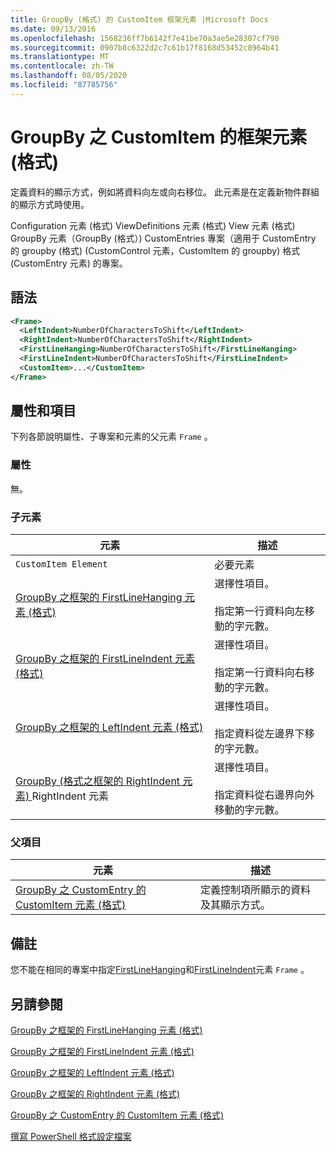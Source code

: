 ```yaml
---
title: GroupBy (格式) 的 CustomItem 框架元素 |Microsoft Docs
ms.date: 09/13/2016
ms.openlocfilehash: 1568236ff7b6142f7e41be70a3ae5e28307cf790
ms.sourcegitcommit: 0907b8c6322d2c7c61b17f8168d53452c8964b41
ms.translationtype: MT
ms.contentlocale: zh-TW
ms.lasthandoff: 08/05/2020
ms.locfileid: "87785756"
---
```

# <a name="frame-element-for-customitem-for-groupby-format"></a>GroupBy 之 CustomItem 的框架元素 (格式)

定義資料的顯示方式，例如將資料向左或向右移位。 此元素是在定義新物件群組的顯示方式時使用。

Configuration 元素 (格式) ViewDefinitions 元素 (格式) View 元素 (格式) GroupBy 元素（GroupBy (格式）) CustomEntries 專案（適用于 CustomEntry 的 groupby (格式)  (CustomControl 元素，CustomItem 的 groupby) 格式 (CustomEntry 元素) 的專案。

## <a name="syntax"></a>語法

```xml
<Frame>
  <LeftIndent>NumberOfCharactersToShift</LeftIndent>
  <RightIndent>NumberOfCharactersToShift</RightIndent>
  <FirstLineHanging>NumberOfCharactersToShift</FirstLineHanging>
  <FirstLineIndent>NumberOfCharactersToShift</FirstLineIndent>
  <CustomItem>...</CustomItem>
</Frame>
```

## <a name="attributes-and-elements"></a>屬性和項目

下列各節說明屬性、子專案和元素的父元素 `Frame` 。

### <a name="attributes"></a>屬性

無。

### <a name="child-elements"></a>子元素

|元素|描述|
|-------------|-----------------|
|`CustomItem Element`|必要元素|
|[GroupBy 之框架的 FirstLineHanging 元素 (格式)](./firstlinehanging-element-for-frame-for-groupby-format.md)|選擇性項目。<br /><br /> 指定第一行資料向左移動的字元數。|
|[GroupBy 之框架的 FirstLineIndent 元素 (格式)](./firstlineindent-element-for-frame-for-groupby-format.md)|選擇性項目。<br /><br /> 指定第一行資料向右移動的字元數。|
|[GroupBy 之框架的 LeftIndent 元素 (格式)](./leftindent-element-for-frame-for-groupby-format.md)|選擇性項目。<br /><br /> 指定資料從左邊界下移的字元數。|
|[GroupBy (格式之框架的 RightIndent 元素) ](./rightindent-element-for-frame-for-groupby-format.md)RightIndent 元素|選擇性項目。<br /><br /> 指定資料從右邊界向外移動的字元數。|

### <a name="parent-elements"></a>父項目

|元素|描述|
|-------------|-----------------|
|[GroupBy 之 CustomEntry 的 CustomItem 元素 (格式)](./customitem-element-for-customentry-for-groupby-format.md)|定義控制項所顯示的資料及其顯示方式。|

## <a name="remarks"></a>備註

您不能在相同的專案中指定[FirstLineHanging](./firstlinehanging-element-for-frame-for-groupby-format.md)和[FirstLineIndent](./firstlineindent-element-for-frame-for-groupby-format.md)元素 `Frame` 。

## <a name="see-also"></a>另請參閱

[GroupBy 之框架的 FirstLineHanging 元素 (格式)](./firstlinehanging-element-for-frame-for-groupby-format.md)

[GroupBy 之框架的 FirstLineIndent 元素 (格式)](./firstlineindent-element-for-frame-for-groupby-format.md)

[GroupBy 之框架的 LeftIndent 元素 (格式)](./leftindent-element-for-frame-for-groupby-format.md)

[GroupBy 之框架的 RightIndent 元素 (格式)](./rightindent-element-for-frame-for-groupby-format.md)

[GroupBy 之 CustomEntry 的 CustomItem 元素 (格式)](./customitem-element-for-customentry-for-groupby-format.md)

[撰寫 PowerShell 格式設定檔案](./writing-a-powershell-formatting-file.md)
